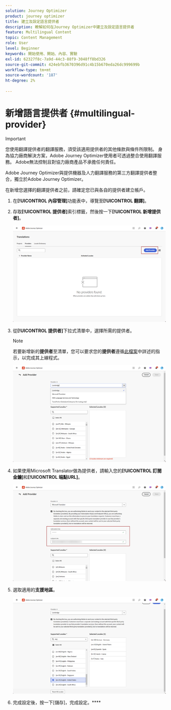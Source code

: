 ```yaml
---
solution: Journey Optimizer
product: journey optimizer
title: 建立及設定語言提供者
description: 瞭解如何在Journey Optimizer中建立及設定語言提供者
feature: Multilingual Content
topic: Content Management
role: User
level: Beginner
keywords: 開始使用、開始、內容、實驗
exl-id: 62327f8c-7a9d-44c3-88f9-3048ff8bd326
source-git-commit: 424ebfb3670396d91c4b15b670eda26dc999699b
workflow-type: tm+mt
source-wordcount: '187'
ht-degree: 2%

---
```


# 新增語言提供者 {#multilingual-provider}

>[!IMPORTANT]
>
> 您使用翻譯提供者的翻譯服務，須受該適用提供者的其他條款與條件所限制。 身為協力廠商解決方案，Adobe Journey Optimizer使用者可透過整合使用翻譯服務。 Adobe無法控制且對協力廠商產品不承擔任何責任。

Adobe Journey Optimizer與提供機器及人力翻譯服務的第三方翻譯提供者整合，獨立於Adobe Journey Optimizer。

在新增您選擇的翻譯提供者之前，請確定您已與各自的提供者建立帳戶。

1. 在&#x200B;**[!UICONTROL 內容管理]**&#x200B;功能表中，導覽至&#x200B;**[!UICONTROL 翻譯]**。

1. 存取&#x200B;**[!UICONTROL 提供者]**&#x200B;索引標籤，然後按一下&#x200B;**[!UICONTROL 新增提供者]**。

   ![](assets/provider_1.png)

1. 從&#x200B;**[!UICONTROL 提供者]**&#x200B;下拉式清單中，選擇所需的提供者。

   >[!NOTE]
   >
   >若要新增新的&#x200B;**提供者**&#x200B;至清單，您可以要求您的&#x200B;**提供者**&#x200B;遵循[此檔案](https://developer.adobe.com/gcs/partner/)中詳述的指示，以完成其上線程式。

   ![](assets/provider_2.png)

1. 如果使用Microsoft Translator做為提供者，請輸入您的&#x200B;**[!UICONTROL 訂閱金鑰]**&#x200B;和&#x200B;**[!UICONTROL 端點URL]**。

   ![](assets/provider_3.png)

1. 選取適用的&#x200B;**支援地區**。

   ![](assets/provider_4.png)

1. 完成設定後，按一下[儲存]，完成設定。****
